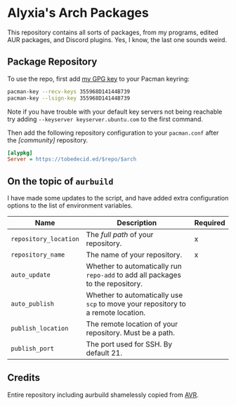 # Alyxia's Arch Packages

This repository contains all sorts of packages, from my programs, edited AUR packages, and Discord plugins. Yes, I know, the last one sounds weird.

## Package Repository

To use the repo, first add [my GPG key](https://pgp.mit.edu/pks/lookup?op=get&search=0x355968D14144B739) to your Pacman keyring:

```sh
pacman-key --recv-keys 355968D14144B739
pacman-key --lsign-key 355968D14144B739
```
Note if you have trouble with your default key servers not being reachable try adding `--keyserver keyserver.ubuntu.com` to the first command.

Then add the following repository configuration to your `pacman.conf` after the *[community]* repository.

```ini
[alypkg]
Server = https://tobedecid.ed/$repo/$arch
```

## On the topic of `aurbuild`

I have made some updates to the script, and have added extra configuration options to the list of environment variables.

| Name                  | Description                                                                      | Required |
|-----------------------|----------------------------------------------------------------------------------|----------|
| `repository_location` | The *full path* of your repository.                                              | x        |
| `repository_name`     | The name of your repository.                                                     | x        |
| `auto_update`         | Whether to automatically run `repo-add` to add all packages to the repository.   |          |
| `auto_publish`        | Whether to automatically use `scp` to move your repository to a remote location. |          |
| `publish_location`    | The remote location of your repository. Must be a path.                          |          |
| `publish_port`        | The port used for SSH. By default 21.                                            |          |

## Credits

Entire repository including aurbuild shamelessly copied from [AVR](https://github.com/vbouchaud/aur).
